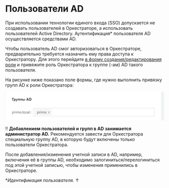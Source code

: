 # Пользователи AD

При использовании технологии единого входа (SSO) допускается не создавать пользователей в Оркестраторе, а использовать пользователей Active Directory. Аутентификация\* пользователя AD осуществляется средствами AD.

Чтобы пользователь AD смог авторизоваться в Оркестраторе, предварительно требуется назначить ему права доступа к Оркестратору. Для этого перейдите [в форму создания/редактирования роли](https://docs.primo-rpa.ru/primo-rpa/orchestrator/settings/users/roles) и привяжите роль Оркестратора к группе (-ам) AD такого пользователя. 

На рисунке ниже показано поле формы, где нужно выполнить привязку групп AD к роли Оркестратора:

![](<../../../.gitbook/assets/0 (4)>)

:bangbang: **Добавлением пользователей и групп в AD занимается администратор AD.** Рекомендуется завести для Оркестратора специальную группу AD, в которую будут включены только пользователи Оркестратора.

После добавления/изменения учетной записи в AD, например, включения её в группы AD, необходимо залогиниться/перелогиниться под этой учетной записью, чтобы изменения применились в Оркестраторе.



\*_Идентификация пользователя._ ↑
